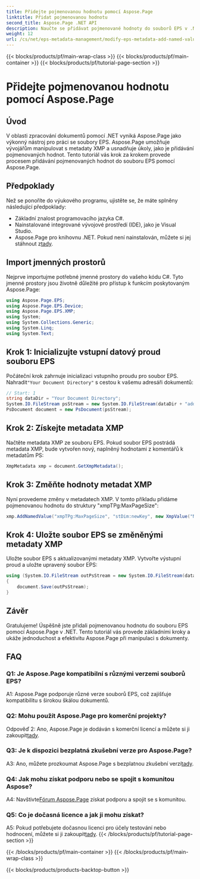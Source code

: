 ```yaml
---
title: Přidejte pojmenovanou hodnotu pomocí Aspose.Page
linktitle: Přidat pojmenovanou hodnotu
second_title: Aspose.Page .NET API
description: Naučte se přidávat pojmenované hodnoty do souborů EPS v .NET pomocí Aspose.Page. Tento komplexní návod vás provede procesem krok za krokem.
weight: 12
url: /cs/net/eps-metadata-management/modify-eps-metadata-add-named-value/
---
```


{{< blocks/products/pf/main-wrap-class >}}
{{< blocks/products/pf/main-container >}}
{{< blocks/products/pf/tutorial-page-section >}}

# Přidejte pojmenovanou hodnotu pomocí Aspose.Page

## Úvod

V oblasti zpracování dokumentů pomocí .NET vyniká Aspose.Page jako výkonný nástroj pro práci se soubory EPS. Aspose.Page umožňuje vývojářům manipulovat s metadaty XMP a usnadňuje úkoly, jako je přidávání pojmenovaných hodnot. Tento tutoriál vás krok za krokem provede procesem přidávání pojmenovaných hodnot do souboru EPS pomocí Aspose.Page.

## Předpoklady

Než se ponoříte do výukového programu, ujistěte se, že máte splněny následující předpoklady:

- Základní znalost programovacího jazyka C#.
- Nainstalované integrované vývojové prostředí (IDE), jako je Visual Studio.
-  Aspose.Page pro knihovnu .NET. Pokud není nainstalován, můžete si jej stáhnout z[tady](https://releases.aspose.com/page/net/).

## Import jmenných prostorů

Nejprve importujme potřebné jmenné prostory do vašeho kódu C#. Tyto jmenné prostory jsou životně důležité pro přístup k funkcím poskytovaným Aspose.Page:

```csharp
using Aspose.Page.EPS;
using Aspose.Page.EPS.Device;
using Aspose.Page.EPS.XMP;
using System;
using System.Collections.Generic;
using System.Linq;
using System.Text;
```

## Krok 1: Inicializujte vstupní datový proud souboru EPS

 Počáteční krok zahrnuje inicializaci vstupního proudu pro soubor EPS. Nahradit`"Your Document Directory"` s cestou k vašemu adresáři dokumentů:

```csharp
// Start: 1
string dataDir = "Your Document Directory";
System.IO.FileStream psStream = new System.IO.FileStream(dataDir + "add_named_value_input.eps", System.IO.FileMode.Open, System.IO.FileAccess.Read);
PsDocument document = new PsDocument(psStream);
```

## Krok 2: Získejte metadata XMP

Načtěte metadata XMP ze souboru EPS. Pokud soubor EPS postrádá metadata XMP, bude vytvořen nový, naplněný hodnotami z komentářů k metadatům PS:

```csharp
XmpMetadata xmp = document.GetXmpMetadata();
```

## Krok 3: Změňte hodnoty metadat XMP

Nyní provedeme změny v metadatech XMP. V tomto příkladu přidáme pojmenovanou hodnotu do struktury "xmpTPg:MaxPageSize":

```csharp
xmp.AddNamedValue("xmpTPg:MaxPageSize", "stDim:newKey", new XmpValue("NewValue"));
```

## Krok 4: Uložte soubor EPS se změněnými metadaty XMP

Uložte soubor EPS s aktualizovanými metadaty XMP. Vytvořte výstupní proud a uložte upravený soubor EPS:

```csharp
using (System.IO.FileStream outPsStream = new System.IO.FileStream(dataDir + "add_named_value_output.eps", System.IO.FileMode.Create, System.IO.FileAccess.Write))
{
    document.Save(outPsStream);
}
```

## Závěr

Gratulujeme! Úspěšně jste přidali pojmenovanou hodnotu do souboru EPS pomocí Aspose.Page v .NET. Tento tutoriál vás provede základními kroky a ukáže jednoduchost a efektivitu Aspose.Page při manipulaci s dokumenty.

## FAQ

### Q1: Je Aspose.Page kompatibilní s různými verzemi souborů EPS?

A1: Aspose.Page podporuje různé verze souborů EPS, což zajišťuje kompatibilitu s širokou škálou dokumentů.

### Q2: Mohu použít Aspose.Page pro komerční projekty?

 Odpověď 2: Ano, Aspose.Page je dodáván s komerční licencí a můžete si ji zakoupit[tady](https://purchase.aspose.com/buy).

### Q3: Je k dispozici bezplatná zkušební verze pro Aspose.Page?

 A3: Ano, můžete prozkoumat Aspose.Page s bezplatnou zkušební verzí[tady](https://releases.aspose.com/).

### Q4: Jak mohu získat podporu nebo se spojit s komunitou Aspose?

 A4: Navštivte[Fórum Aspose.Page](https://forum.aspose.com/c/page/39) získat podporu a spojit se s komunitou.

### Q5: Co je dočasná licence a jak ji mohu získat?

 A5: Pokud potřebujete dočasnou licenci pro účely testování nebo hodnocení, můžete si ji zakoupit[tady](https://purchase.aspose.com/temporary-license/).
{{< /blocks/products/pf/tutorial-page-section >}}

{{< /blocks/products/pf/main-container >}}
{{< /blocks/products/pf/main-wrap-class >}}

{{< blocks/products/products-backtop-button >}}
